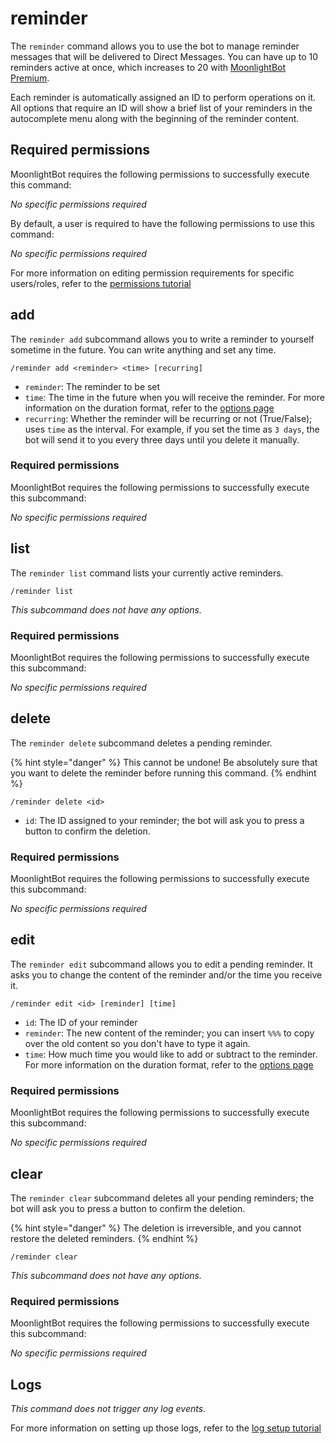 # reminder

The `reminder` command allows you to use the bot to manage reminder messages that will be delivered to Direct Messages. You can have up to 10 reminders active at once, which increases to 20 with [MoonlightBot Premium](/support/premium.md).

Each reminder is automatically assigned an ID to perform operations on it. All options that require an ID will show a brief list of your reminders in the autocomplete menu along with the beginning of the reminder content.

## Required permissions

MoonlightBot requires the following permissions to successfully execute this command:

*No specific permissions required*

By default, a user is required to have the following permissions to use this command:

*No specific permissions required*

For more information on editing permission requirements for specific users/roles, refer to the [permissions tutorial](/start-up/permission-tutorial.md)

## add

The `reminder add` subcommand allows you to write a reminder to yourself sometime in the future. You can write anything and set any time.

```text
/reminder add <reminder> <time> [recurring]
```

- `reminder`: The reminder to be set
- `time`: The time in the future when you will receive the reminder. For more information on the duration format, refer to the [options page](/start-up/options.md#durations)
- `recurring`: Whether the reminder will be recurring or not (True/False); uses `time` as the interval. For example, if you set the time as `3 days`, the bot will send it to you every three days until you delete it manually.

### Required permissions

MoonlightBot requires the following permissions to successfully execute this subcommand:

*No specific permissions required*

## list

The `reminder list` command lists your currently active reminders.

```text
/reminder list
```

*This subcommand does not have any options.*

### Required permissions

MoonlightBot requires the following permissions to successfully execute this subcommand:

*No specific permissions required*

## delete

The `reminder delete` subcommand deletes a pending reminder.

{% hint style="danger" %}
This cannot be undone! Be absolutely sure that you want to delete the reminder before running this command.
{% endhint %}

```text
/reminder delete <id>
```

- `id`: The ID assigned to your reminder; the bot will ask you to press a button to confirm the deletion.

### Required permissions

MoonlightBot requires the following permissions to successfully execute this subcommand:

*No specific permissions required*

## edit

The `reminder edit` subcommand allows you to edit a pending reminder. It asks you to change the content of the reminder and/or the time you receive it.

```text
/reminder edit <id> [reminder] [time]
```

- `id`: The ID of your reminder
- `reminder`: The new content of the reminder; you can insert `%%%` to copy over the old content so you don't have to type it again.
- `time`: How much time you would like to add or subtract to the reminder. For more information on the duration format, refer to the [options page](/start-up/options.md#durations)

### Required permissions

MoonlightBot requires the following permissions to successfully execute this subcommand:

*No specific permissions required*

## clear

The `reminder clear` subcommand deletes all your pending reminders; the bot will ask you to press a button to confirm the deletion.

{% hint style="danger" %}
The deletion is irreversible, and you cannot restore the deleted reminders.
{% endhint %}

```text
/reminder clear
```

*This subcommand does not have any options.*

### Required permissions

MoonlightBot requires the following permissions to successfully execute this subcommand:

*No specific permissions required*

## Logs

*This command does not trigger any log events.*

For more information on setting up those logs, refer to the [log setup tutorial](/README.md#logging)
